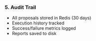 ### 5. Audit Trail

- All proposals stored in Redis (30 days)
- Execution history tracked
- Success/failure metrics logged
- Reports saved to disk
